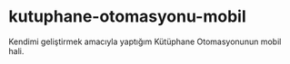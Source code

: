# kutuphane-otomasyonu-mobil
Kendimi geliştirmek amacıyla yaptığım Kütüphane Otomasyonunun mobil hali.
